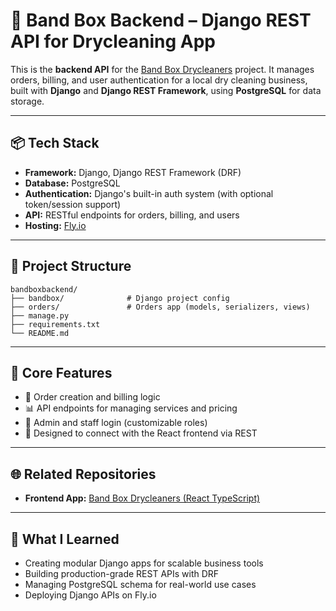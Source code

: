 
# 🔧 Band Box Backend – Django REST API for Drycleaning App

This is the **backend API** for the [Band Box Drycleaners](https://github.com/rahules24/bandboxdrycleaners) project. It manages orders, billing, and user authentication for a local dry cleaning business, built with **Django** and **Django REST Framework**, using **PostgreSQL** for data storage.

---

## 📦 Tech Stack

- **Framework:** Django, Django REST Framework (DRF)
- **Database:** PostgreSQL
- **Authentication:** Django's built-in auth system (with optional token/session support)
- **API:** RESTful endpoints for orders, billing, and users
- **Hosting:** [Fly.io](https://fly.io/)

---

## 📁 Project Structure

```
bandboxbackend/
├── bandbox/              # Django project config
├── orders/               # Orders app (models, serializers, views)
├── manage.py
├── requirements.txt
└── README.md
```

---

## 📌 Core Features

- 🧾 Order creation and billing logic
- 📊 API endpoints for managing services and pricing
- 🔐 Admin and staff login (customizable roles)
- 🧩 Designed to connect with the React frontend via REST

---

## 🌐 Related Repositories

- **Frontend App:** [Band Box Drycleaners (React TypeScript)](https://github.com/rahules24/bandboxdrycleaners)

---

## 🧠 What I Learned

- Creating modular Django apps for scalable business tools
- Building production-grade REST APIs with DRF
- Managing PostgreSQL schema for real-world use cases
- Deploying Django APIs on Fly.io
